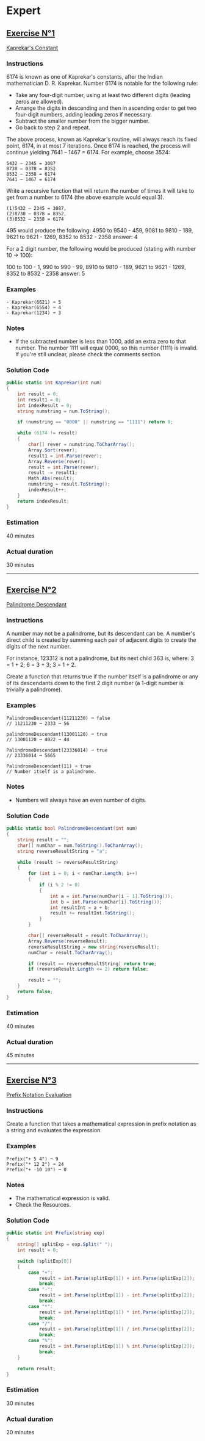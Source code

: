 # Expert

## <u>Exercise N°1</u>

[Kaprekar's Constant](https://edabit.com/challenge/uBswCFuxdMML98mPa)

### Instructions
6174 is known as one of Kaprekar's constants, after the Indian mathematician D. R. Kaprekar. Number 6174 is notable for the following rule:

- Take any four-digit number, using at least two different digits (leading zeros are allowed).
- Arrange the digits in descending and then in ascending order to get two four-digit numbers, adding leading zeros if necessary.
- Subtract the smaller number from the bigger number.
- Go back to step 2 and repeat.

The above process, known as Kaprekar's routine, will always reach its fixed point, 6174, in at most 7 iterations. Once 6174 is reached, the process will continue yielding 7641 – 1467 = 6174. For example, choose 3524:
```
5432 – 2345 = 3087
8730 – 0378 = 8352
8532 – 2358 = 6174
7641 – 1467 = 6174
```
Write a recursive function that will return the number of times it will take to get from a number to 6174 (the above example would equal 3).
```
(1)5432 – 2345 = 3087,
(2)8730 – 0378 = 8352,
(3)8532 – 2358 = 6174
```
495 would produce the following: 4950 to 9540 - 459, 9081 to 9810 - 189, 9621 to 9621 - 1269, 8352 to 8532 - 2358 answer: 4

For a 2 digit number, the following would be produced (stating with number 10 -> 100):

100 to 100 - 1, 990 to 990 - 99, 8910 to 9810 - 189, 9621 to 9621 - 1269, 8352 to 8532 - 2358 answer: 5

### Examples
```
- Kaprekar(6621) ➞ 5
- Kaprekar(6554) ➞ 4
- Kaprekar(1234) ➞ 3
```
### Notes
- If the subtracted number is less than 1000, add an extra zero to that number. The number 1111 will equal 0000, so this number (1111) is invalid. If you're still unclear, please check the comments section.

### Solution Code  
```cs
public static int Kaprekar(int num)
{
    int result = 0;
    int result1 = 0;
    int indexResult = 0;
    string numstring = num.ToString();

    if (numstring == "0000" || numstring == "1111") return 0;

    while (6174 != result)
    {
        char[] rever = numstring.ToCharArray();
        Array.Sort(rever);
        result1 = int.Parse(rever);
        Array.Reverse(rever);
        result = int.Parse(rever);
        result -= result1;
        Math.Abs(result);
        numstring = result.ToString();
        indexResult++;
    }
    return indexResult;
}
```

### Estimation
40 minutes

### Actual duration
30 minutes

<hr>

## <u>Exercise N°2</u>

[Palindrome Descendant](https://edabit.com/challenge/PvCD5nSYy3Dnvnfcq)

### Instructions
A number may not be a palindrome, but its descendant can be. A number's direct child is created by summing each pair of adjacent digits to create the digits of the next number.

For instance, 123312 is not a palindrome, but its next child 363 is, where: 3 = 1 + 2; 6 = 3 + 3; 3 = 1 + 2.

Create a function that returns true if the number itself is a palindrome or any of its descendants down to the first 2 digit number (a 1-digit number is trivially a palindrome).

### Examples
```
PalindromeDescendant(11211230) ➞ false
// 11211230 ➞ 2333 ➞ 56

palindromeDescendant(13001120) ➞ true
// 13001120 ➞ 4022 ➞ 44

PalindromeDescendant(23336014) ➞ true
// 23336014 ➞ 5665

PalindromeDescendant(11) ➞ true
// Number itself is a palindrome.
```
### Notes
- Numbers will always have an even number of digits.

### Solution Code  

```cs
public static bool PalindromeDescendant(int num)
{
    string result = "";
    char[] numChar = num.ToString().ToCharArray();
    string reverseResultString = "a";

    while (result != reverseResultString)
    {
        for (int i = 0; i < numChar.Length; i++)
        {
            if (i % 2 != 0)
            {
                int a = int.Parse(numChar[i - 1].ToString());
                int b = int.Parse(numChar[i].ToString());
                int resultInt = a + b;
                result += resultInt.ToString();
            }
        }

        char[] reverseResult = result.ToCharArray();
        Array.Reverse(reverseResult);
        reverseResultString = new string(reverseResult);
        numChar = result.ToCharArray();

        if (result == reverseResultString) return true;
        if (reverseResult.Length <= 2) return false;

        result = "";
    }
    return false;
}
```

### Estimation
40 minutes

### Actual duration
45 minutes

<hr>

## <u>Exercise N°3</u>

[Prefix Notation Evaluation](https://edabit.com/challenge/vQTiy9fvwRuLWs37W)

### Instructions
Create a function that takes a mathematical expression in prefix notation as a string and evaluates the expression.

### Examples
```
Prefix("+ 5 4") ➞ 9
Prefix("* 12 2") ➞ 24
Prefix("+ -10 10") ➞ 0
```
### Notes
- The mathematical expression is valid.
- Check the Resources.

### Solution Code  

```cs
public static int Prefix(string exp)
{
    string[] splitExp = exp.Split(" ");
    int result = 0;

    switch (splitExp[0])
    {
        case "+":
            result = int.Parse(splitExp[1]) + int.Parse(splitExp[2]);
            break;
        case "-":
            result = int.Parse(splitExp[1]) - int.Parse(splitExp[2]);
            break;
        case "*":
            result = int.Parse(splitExp[1]) * int.Parse(splitExp[2]);
            break;
        case "/":
            result = int.Parse(splitExp[1]) / int.Parse(splitExp[2]);
            break;
        case "%":
            result = int.Parse(splitExp[1]) % int.Parse(splitExp[2]);
            break;
    }

    return result;
}
```

### Estimation
30 minutes

### Actual duration
20 minutes
